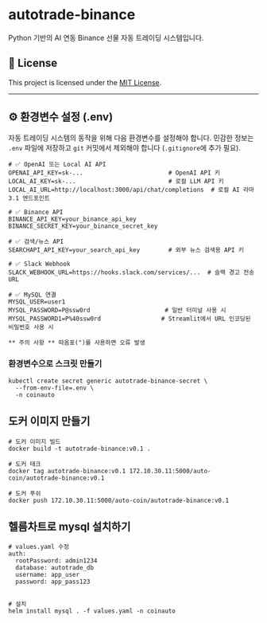 # autotrade-binance

Python 기반의 AI 연동 Binance 선물 자동 트레이딩 시스템입니다.

## 🪪 License

This project is licensed under the [MIT License](LICENSE).

---

## ⚙️ 환경변수 설정 (.env)

자동 트레이딩 시스템의 동작을 위해 다음 환경변수를 설정해야 합니다. 민감한 정보는 `.env` 파일에 저장하고 `git` 커밋에서 제외해야 합니다 (`.gitignore`에 추가 필요).

```env
# ✅ OpenAI 또는 Local AI API
OPENAI_API_KEY=sk-...                        # OpenAI API 키
LOCAL_AI_KEY=sk-...                          # 로컬 LLM API 키
LOCAL_AI_URL=http://localhost:3000/api/chat/completions  # 로컬 AI 라마3.1 엔드포인트

# ✅ Binance API
BINANCE_API_KEY=your_binance_api_key
BINANCE_SECRET_KEY=your_binance_secret_key

# ✅ 검색/뉴스 API
SEARCHAPI_API_KEY=your_search_api_key        # 외부 뉴스 검색용 API 키

# ✅ Slack Webhook
SLACK_WEBHOOK_URL=https://hooks.slack.com/services/...  # 슬랙 경고 전송 URL

# ✅ MySQL 연결
MYSQL_USER=user1
MYSQL_PASSWORD=P@ssw0rd                     # 일반 터미널 사용 시
MYSQL_PASSWORD1=P%40ssw0rd                 # Streamlit에서 URL 인코딩된 비밀번호 사용 시

** 주의 사항 ** 따옴표(")를 사용하면 오류 발생
```
### 환경변수으로 스크릿 만들기
```
kubectl create secret generic autotrade-binance-secret \
  --from-env-file=.env \
  -n coinauto
```

## 도커 이미지 만들기
```
# 도커 이미지 빌드
docker build -t autotrade-binance:v0.1 .

# 도커 태크
docker tag autotrade-binance:v0.1 172.10.30.11:5000/auto-coin/autotrade-binance:v0.1

# 도커 푸쉬
docker push 172.10.30.11:5000/auto-coin/autotrade-binance:v0.1
```
## 헬름차트로 mysql 설치하기
```
# values.yaml 수정
auth:
  rootPassword: admin1234
  database: autotrade_db
  username: app_user
  password: app_pass123


# 설치
helm install mysql . -f values.yaml -n coinauto
```
